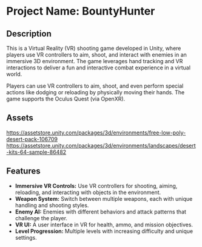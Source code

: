 # Project Name: BountyHunter

## Description
This is a Virtual Reality (VR) shooting game developed in Unity, where players use VR controllers to aim, shoot, and interact with enemies in an immersive 3D environment. The game leverages hand tracking and VR interactions to deliver a fun and interactive combat experience in a virtual world.

Players can use VR controllers to aim, shoot, and even perform special actions like dodging or reloading by physically moving their hands. The game supports the Oculus Quest (via OpenXR).
## Assets
https://assetstore.unity.com/packages/3d/environments/free-low-poly-desert-pack-106709
https://assetstore.unity.com/packages/3d/environments/landscapes/desert-kits-64-sample-86482
## Features
- **Immersive VR Controls:** Use VR controllers for shooting, aiming, reloading, and interacting with objects in the environment.
- **Weapon System:** Switch between multiple weapons, each with unique handling and shooting styles.
- **Enemy AI:** Enemies with different behaviors and attack patterns that challenge the player.
- **VR UI:** A user interface in VR for health, ammo, and mission objectives.
- **Level Progression:** Multiple levels with increasing difficulty and unique settings.


